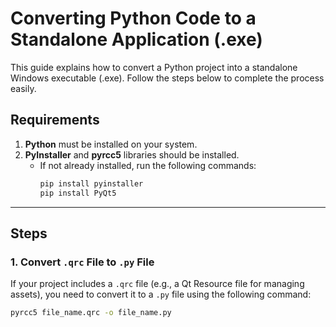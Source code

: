 # Converting Python Code to a Standalone Application (.exe)

This guide explains how to convert a Python project into a standalone Windows executable (.exe). Follow the steps below to complete the process easily.

## Requirements
1. **Python** must be installed on your system.
2. **PyInstaller** and **pyrcc5** libraries should be installed.
   - If not already installed, run the following commands:
     ```bash
     pip install pyinstaller
     pip install PyQt5
     ```

---

## Steps

### 1. Convert `.qrc` File to `.py` File
If your project includes a `.qrc` file (e.g., a Qt Resource file for managing assets), you need to convert it to a `.py` file using the following command:

```bash
pyrcc5 file_name.qrc -o file_name.py
